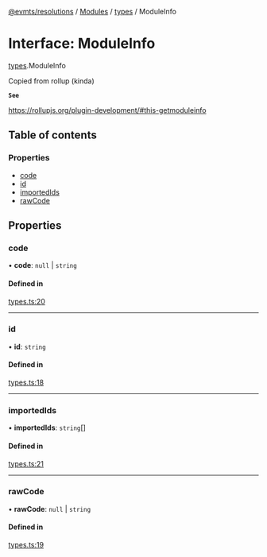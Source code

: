 [@evmts/resolutions](../README.md) / [Modules](../modules.md) / [types](../modules/types.md) / ModuleInfo

# Interface: ModuleInfo

[types](../modules/types.md).ModuleInfo

Copied from rollup (kinda)

**`See`**

https://rollupjs.org/plugin-development/#this-getmoduleinfo

## Table of contents

### Properties

- [code](types.ModuleInfo.md#code)
- [id](types.ModuleInfo.md#id)
- [importedIds](types.ModuleInfo.md#importedids)
- [rawCode](types.ModuleInfo.md#rawcode)

## Properties

### code

• **code**: ``null`` \| `string`

#### Defined in

[types.ts:20](https://github.com/evmts/evmts-monorepo/blob/main/bundler/resolutions/src/types.ts#L20)

___

### id

• **id**: `string`

#### Defined in

[types.ts:18](https://github.com/evmts/evmts-monorepo/blob/main/bundler/resolutions/src/types.ts#L18)

___

### importedIds

• **importedIds**: `string`[]

#### Defined in

[types.ts:21](https://github.com/evmts/evmts-monorepo/blob/main/bundler/resolutions/src/types.ts#L21)

___

### rawCode

• **rawCode**: ``null`` \| `string`

#### Defined in

[types.ts:19](https://github.com/evmts/evmts-monorepo/blob/main/bundler/resolutions/src/types.ts#L19)
